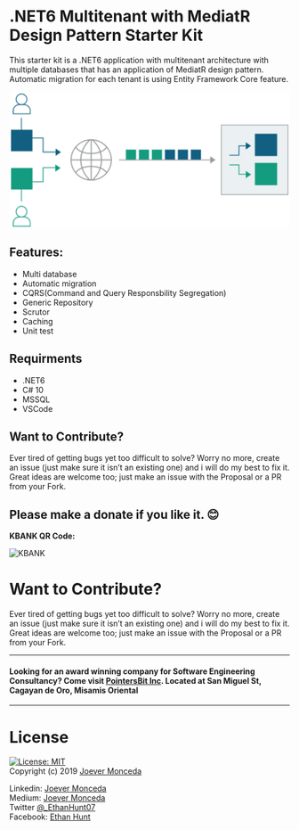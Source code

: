 # .NET6 Multitenant with MediatR Design Pattern Starter Kit

This starter kit is a .NET6 application with multitenant architecture with multiple databases that has an application of MediatR design pattern.
Automatic migration for each tenant is using Entity Framework Core feature.

<p align="center">
  <img src="https://github.com/Ethan0007/.NET6-Multitenant-MediatR-StarterKit/blob/main/Images/http_request_1.png" alt="Sublime's custom image"/>
</p>

## Features:
* Multi database
* Automatic migration
* CQRS(Command and Query Responsbility Segregation) 
* Generic Repository
* Scrutor 
* Caching 
* Unit test
## Requirments
* .NET6 
* C# 10
* MSSQL
* VSCode

## Want to Contribute?
Ever tired of getting bugs yet too difficult to solve? Worry no more, create an issue (just make sure it isn’t an existing one) and i will do my best to fix it. 
Great ideas are welcome too; just make an issue with the Proposal or a PR from your Fork.

## Please make a donate if you like it. :blush:   
**KBANK QR Code:**   

![KBANK](https://i.imgur.com/jYtO74p.jpg)
   
   # Want to Contribute?  
   Ever tired of getting bugs yet too difficult to solve? Worry no more, create an issue (just make sure it isn’t an existing one) and i will do my best to fix it. Great ideas are welcome too; just make an issue with the Proposal or a PR from your Fork.

  ---
   #### Looking for an award winning company for Software Engineering Consultancy? Come visit [PointersBit Inc](https://www.facebook.com/pointersbit). Located at San Miguel St, Cagayan de Oro, Misamis Oriental
  ---
  
  # License 
  [![License: MIT](https://img.shields.io/badge/License-MIT-yellow.svg)](https://opensource.org/licenses/MIT)  
  Copyright (c) 2019 [Joever Monceda](https://github.com/Ethan0007)


  Linkedin: [Joever Monceda](https://www.linkedin.com/in/joever-monceda-55242779/)  
  Medium: [Joever Monceda](https://medium.com/@joever.monceda/new-net-core-vuejs-vuex-router-webpack-starter-kit-e94b6fdb7481)  
  Twitter [@_EthanHunt07](https://twitter.com/_EthanHunt07)  
  Facebook: [Ethan Hunt](https://m.facebook.com/groups/215192935559397?view=permalink&id=688430418235644)

